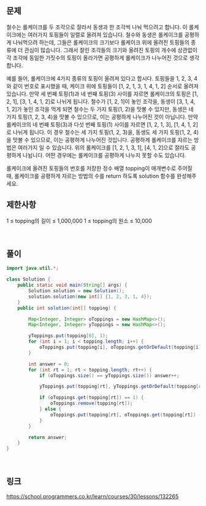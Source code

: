 ## 문제
철수는 롤케이크를 두 조각으로 잘라서 동생과 한 조각씩 나눠 먹으려고 합니다. 이 롤케이크에는 여러가지 토핑들이 일렬로 올려져 있습니다. 철수와 동생은 롤케이크를 공평하게 나눠먹으려 하는데, 그들은 롤케이크의 크기보다 롤케이크 위에 올려진 토핑들의 종류에 더 관심이 많습니다. 그래서 잘린 조각들의 크기와 올려진 토핑의 개수에 상관없이 각 조각에 동일한 가짓수의 토핑이 올라가면 공평하게 롤케이크가 나누어진 것으로 생각합니다.

예를 들어, 롤케이크에 4가지 종류의 토핑이 올려져 있다고 합시다. 토핑들을 1, 2, 3, 4와 같이 번호로 표시했을 때, 케이크 위에 토핑들이 [1, 2, 1, 3, 1, 4, 1, 2] 순서로 올려져 있습니다. 만약 세 번째 토핑(1)과 네 번째 토핑(3) 사이를 자르면 롤케이크의 토핑은 [1, 2, 1], [3, 1, 4, 1, 2]로 나뉘게 됩니다. 철수가 [1, 2, 1]이 놓인 조각을, 동생이 [3, 1, 4, 1, 2]가 놓인 조각을 먹게 되면 철수는 두 가지 토핑(1, 2)을 맛볼 수 있지만, 동생은 네 가지 토핑(1, 2, 3, 4)을 맛볼 수 있으므로, 이는 공평하게 나누어진 것이 아닙니다. 만약 롤케이크의 네 번째 토핑(3)과 다섯 번째 토핑(1) 사이를 자르면 [1, 2, 1, 3], [1, 4, 1, 2]로 나뉘게 됩니다. 이 경우 철수는 세 가지 토핑(1, 2, 3)을, 동생도 세 가지 토핑(1, 2, 4)을 맛볼 수 있으므로, 이는 공평하게 나누어진 것입니다. 공평하게 롤케이크를 자르는 방법은 여러가지 일 수 있습니다. 위의 롤케이크를 [1, 2, 1, 3, 1], [4, 1, 2]으로 잘라도 공평하게 나뉩니다. 어떤 경우에는 롤케이크를 공평하게 나누지 못할 수도 있습니다.

롤케이크에 올려진 토핑들의 번호를 저장한 정수 배열 topping이 매개변수로 주어질 때, 롤케이크를 공평하게 자르는 방법의 수를 return 하도록 solution 함수를 완성해주세요.

## 제한사항
1 ≤ topping의 길이 ≤ 1,000,000
1 ≤ topping의 원소 ≤ 10,000

<br>

## 풀이
```java
import java.util.*;

class Solution {
    public static void main(String[] args) {
        Solution solution = new Solution();
        solution.solution(new int[] {1, 2, 3, 1, 4});
    }
    public int solution(int[] topping) {

        Map<Integer, Integer> oToppings = new HashMap<>();
        Map<Integer, Integer> yToppings = new HashMap<>();

        yToppings.put(topping[0], 1);
        for (int i = 1; i < topping.length; i++) {
            oToppings.put(topping[i], oToppings.getOrDefault(topping[i], 0) + 1);
        }

        int answer = 0;
        for (int rt = 1; rt < topping.length; rt++) {
            if (oToppings.size() == yToppings.size()) answer++;

            yToppings.put(topping[rt], yToppings.getOrDefault(topping[rt], 0) + 1);

            if (oToppings.get(topping[rt]) == 1) {
                oToppings.remove(topping[rt]);
            } else {
                oToppings.put(topping[rt], oToppings.get(topping[rt]) - 1);
            }
        }

        return answer;
    }
}
```

<br>

## 링크
https://school.programmers.co.kr/learn/courses/30/lessons/132265
